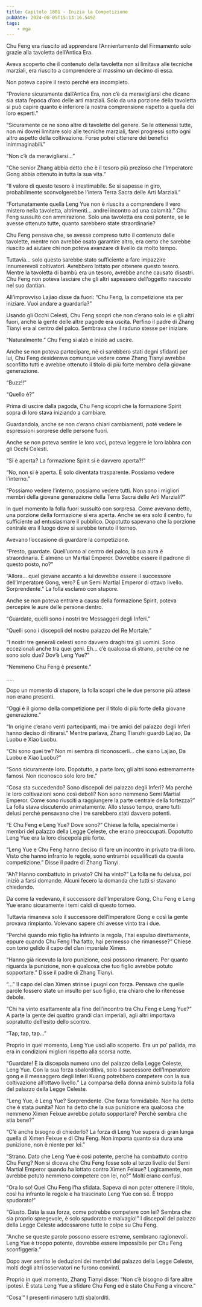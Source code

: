 ```yaml
---
title: Capitolo 1801 - Inizia la Competizione
pubDate: 2024-08-05T15:13:16.549Z
tags:
    - mga
---
```



Chu Feng era riuscito ad apprendere l’Annientamento del Firmamento solo grazie alla tavoletta dell’Antica Era.


Aveva scoperto che il contenuto della tavoletta non si limitava alle tecniche marziali, era riuscito a comprendere al massimo un decimo di essa.


Non poteva capire il resto perché era incompleto.


“Proviene sicuramente dall’Antica Era, non c’è da meravigliarsi che dicano sia stata l’epoca d’oro delle arti marziali. Solo da una porzione della tavoletta si può capire quanto è inferiore la nostra comprensione rispetto a quella dei loro esperti.”


“Sicuramente ce ne sono altre di tavolette del genere. Se le ottenessi tutte, non mi dovrei limitare solo alle tecniche marziali, farei progressi sotto ogni altro aspetto della coltivazione. Forse potrei ottenere dei benefici inimmaginabili.”


“Non c’è da meravigliarsi…”

“Che senior Zhang abbia detto che è il tesoro più prezioso che l’Imperatore Gong abbia ottenuto in tutta la sua vita.”


“Il valore di questo tesoro è inestimabile. Se si sapesse in giro, probabilmente sconvolgerebbe l’intera Terra Sacra delle Arti Marziali.”

“Fortunatamente quella Leng Yue non è riuscita a comprendere il vero mistero nella tavoletta, altrimenti… andrei incontro ad una calamità.” Chu Feng sussultò con ammirazione. Solo una tavoletta era così potente, se le avesse ottenuto tutte, quanto sarebbero state straordinarie?


Chu Feng pensava che, se avesse compreso tutto il contenuto delle tavolette, mentre non avrebbe osato garantire altro, era certo che sarebbe riuscito ad aiutare chi non poteva avanzare di livello da molto tempo.


Tuttavia… solo questo sarebbe stato sufficiente a fare impazzire innumerevoli coltivatori. Avrebbero lottato per ottenere questo tesoro. Mentre la tavoletta di bambù era un tesoro, avrebbe anche causato disastri. Chu Feng non poteva lasciare che gli altri sapessero dell’oggetto nascosto nel suo dantian.

All’improvviso Lajiao disse da fuori: “Chu Feng, la competizione sta per iniziare. Vuoi andare a guardarla?”


Usando gli Occhi Celesti, Chu Feng scoprì che non c’erano solo lei e gli altri fuori, anche la gente delle altre pagode era uscita. Perfino il padre di Zhang Tianyi era al centro del palco. Sembrava che il raduno stesse per iniziare.


“Naturalmente.” Chu Feng si alzò e iniziò ad uscire.


Anche se non poteva partecipare, né ci sarebbero stati degni sfidanti per lui, Chu Feng desiderava comunque vedere come Zhang Tianyi avrebbe sconfitto tutti e avrebbe ottenuto il titolo di più forte membro della giovane generazione.

“Buzz!!”


“Quello è?”


Prima di uscire dalla pagoda, Chu Feng scoprì che la formazione Spirit sopra di loro stava iniziando a cambiare.

Guardandola, anche se non c’erano chiari cambiamenti, poté vedere le espressioni sorprese delle persone fuori.


Anche se non poteva sentire le loro voci, poteva leggere le loro labbra con gli Occhi Celesti.


“Si è aperta? La formazione Spirit si è davvero aperta?!”


“No, non si è aperta. È solo diventata trasparente. Possiamo vedere l’interno.”

“Possiamo vedere l’interno, possiamo vedere tutti. Non sono i migliori membri della giovane generazione della Terra Sacra delle Arti Marziali?”


In quel momento la folla fuori sussultò con sorpresa. Come avevano detto, una porzione della formazione si era aperta. Anche se era solo il centro, fu sufficiente ad entusiasmare il pubblico. Dopotutto sapevano che la porzione centrale era il luogo dove si sarebbe tenuto il torneo.


Avevano l’occasione di guardare la competizione.


“Presto, guardate. Quell’uomo al centro del palco, la sua aura è straordinaria. È almeno un Martial Emperor. Dovrebbe essere il padrone di questo posto, no?”

“Allora… quel giovane accanto a lui dovrebbe essere il successore dell’Imperatore Gong, vero? È un Semi Martial Emperor di ottavo livello. Sorprendente.” La folla esclamò con stupore.


Anche se non poteva entrare a causa della formazione Spirit, poteva percepire le aure delle persone dentro.


“Guardate, quelli sono i nostri tre Messaggeri degli Inferi.”

“Quelli sono i discepoli del nostro palazzo del Re Mortale.”

“I nostri tre generali celesti sono davvero draghi tra gli uomini. Sono eccezionali anche tra quei geni. Eh… c’è qualcosa di strano, perché ce ne sono solo due? Dov’è Leng Yue?”


“Nemmeno Chu Feng è presente.”


…..


Dopo un momento di stupore, la folla scoprì che le due persone più attese non erano presenti.

“Oggi è il giorno della competizione per il titolo di più forte della giovane generazione.”


“In origine c’erano venti partecipanti, ma i tre amici del palazzo degli Inferi hanno deciso di ritirarsi.” Mentre parlava, Zhang Tianzhi guardò Lajiao, Da Luobu e Xiao Luobu.

“Chi sono quei tre? Non mi sembra di riconoscerli… che siano Lajiao, Da Luobu e Xiao Luobu?”


“Sono sicuramente loro. Dopotutto, a parte loro, gli altri sono estremamente famosi. Non riconosco solo loro tre.”


“Cosa sta succedendo? Sono discepoli del palazzo degli Inferi? Ma perché le loro coltivazioni sono così deboli? Non sono nemmeno Semi Martial Emperor. Come sono riusciti a raggiungere la parte centrale della fortezza?” La folla stava discutendo animatamente. Allo stesso tempo, erano tutti delusi perché pensavano che i tre sarebbero stati davvero potenti.


“E Chu Feng e Leng Yue? Dove sono?” Chiese la folla, specialmente i membri del palazzo della Legge Celeste, che erano preoccupati. Dopotutto Leng Yue era la loro discepola più forte.

“Leng Yue e Chu Feng hanno deciso di fare un incontro in privato tra di loro. Visto che hanno infranto le regole, sono entrambi squalificati da questa competizione.” Disse il padre di Zhang Tianyi.

“Ah? Hanno combattuto in privato? Chi ha vinto?” La folla ne fu delusa, poi iniziò a farsi domande. Alcuni fecero la domanda che tutti si stavano chiedendo.


Da come la vedevano, il successore dell’Imperatore Gong, Chu Feng e Leng Yue erano sicuramente i temi caldi di questo torneo.


Tuttavia rimaneva solo il successore dell’Imperatore Gong e così la gente provava rimpianto. Volevano sapere chi avesse vinto tra i due.


“Perché quando mio figlio ha infranto la regola, l’hai espulso direttamente, eppure quando Chu Feng l’ha fatto, hai permesso che rimanesse?” Chiese con tono gelido il capo del clan imperiale Ximen.


“Hanno già ricevuto la loro punizione, così possono rimanere. Per quanto riguarda la punizione, non è qualcosa che tuo figlio avrebbe potuto sopportare.” Disse il padre di Zhang Tianyi.


“...” Il capo del clan Ximen strinse i pugni con forza. Pensava che quelle parole fossero state un insulto per suo figlio, era chiaro che lo ritenesse debole.


“Chi ha vinto esattamente alla fine dell’incontro tra Chu Feng e Leng Yue?” A parte la gente dei quattro grandi clan imperiali, agli altri importava sopratutto dell’esito dello scontro.


“Tap, tap, tap…”


Proprio in quel momento, Leng Yue uscì allo scoperto. Era un po’ pallida, ma era in condizioni migliori rispetto alla scorsa notte.

“Guardate! È la discepola numero uno del palazzo della Legge Celeste, Leng Yue. Con la sua forza sbalorditiva, solo il successore dell’Imperatore gong e il messaggero degli Inferi Kuang potrebbero competere con la sua coltivazione all’ottavo livello.” La comparsa della donna animò subito la folla del palazzo della Legge Celeste.

“Leng Yue, è Leng Yue? Sorprendente. Che forza formidabile. Non ha detto che è stata punita? Non ha detto che la sua punizione era qualcosa che nemmeno Ximen Feixue avrebbe potuto sopportare? Perché sembra che stia bene?”


“C’è anche bisogno di chiederlo? La forza di Leng Yue supera di gran lunga quella di Ximen Feixue e di Chu Feng. Non importa quanto sia dura una punizione, non è niente per lei.”


“Strano. Dato che Leng Yue è così potente, perché ha combattuto contro Chu Feng? Non si diceva che Chu Feng fosse solo al terzo livello del Semi Martial Emperor quando ha lottato contro Ximen Feixue? Logicamente, non avrebbe potuto nemmeno competere con lei, no?” Molti erano confusi.


“Ora lo so! Quel Chu Feng l’ha sfidata. Sapeva di non poter ottenere il titolo, così ha infranto le regole e ha trascinato Leng Yue con sé. È troppo spudorato!”

“Giusto. Data la sua forza, come potrebbe competere con lei? Sembra che sia proprio spregevole, è solo spudorato e malvagio!” I discepoli del palazzo della Legge Celeste addossarono tutte le colpe su Chu Feng.


“Anche se queste parole possono essere estreme, sembrano ragionevoli. Leng Yue è troppo potente, dovrebbe essere impossibile per Chu Feng sconfiggerla.”


Dopo aver sentito le deduzioni dei membri del palazzo della Legge Celeste, molti degli altri osservatori ne furono convinti.


Proprio in quel momento, Zhang Tianyi disse: “Non c’è bisogno di fare altre ipotesi. È stata Leng Yue a sfidare Chu Feng ed è stato Chu Feng a vincere.”


“Cosa’” I presenti rimasero tutti sbalorditi.



